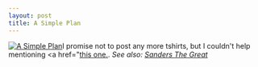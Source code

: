 ```yaml
--- 
layout: post
title: A Simple Plan
---
```

[![A Simple Plan](http://media.threadless.com/imgs/products/1693/636x460design_01.jpg)](http://threadless.com/product/1693/A_Simple_Plan?streetteam=sandersthegreat)I promise not to post any more tshirts, but I couldn't help mentioning <a href="[this one.](http://threadless.com/product/1693/A_Simple_Plan?streetteam=sandersthegreat). _See also: [Sanders The Great](http://sandersthegreat.co.uk/category/news/tshirts)_
